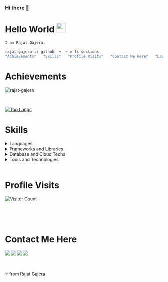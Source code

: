 ### Hi there 👋

<!--
**rajat-gajera/rajat-gajera** is a ✨ _special_ ✨ repository because its `README.md` (this file) appears on your GitHub profile.

Here are some ideas to get you started:

- 🔭 I’m currently working on ...
- 🌱 I’m currently learning ...
- 👯 I’m looking to collaborate on ...
- 🤔 I’m looking for help with ...
- 💬 Ask me about ...
- 📫 How to reach me: ...
- 😄 Pronouns: ...
- ⚡ Fun fact: ...
-->
<!-- ![Visitor Count](https://profile-counter.glitch.me/rajat-gajera/count.svg) -->
# Hello World <img src="https://github.com/TheDudeThatCode/TheDudeThatCode/raw/master/Assets/Earth.gif" width="30" />
```bash
I am Rajat Gajera.

rajat-gajera :: github  ➜  ~ » ls sections
"Achievements"   "Skills"   "Profile Visits"   "Contact Me Here"   "Languages and Tools"
```

# Achievements
<img src="https://github-readme-stats.vercel.app/api?username=rajat-gajera&show_icons=true&theme=dark&&count_private=true&include_all_commits=true" alt="rajat-gajera" /> </p><br/>
 
[![Top Langs](https://github-readme-stats.vercel.app/api/top-langs/?username=rajat-gajera)](https://github.com/anuraghazra/github-readme-stats)

 
 
# Skills
<details>
<summary>Languages</summary>
<br>
  
```bash
rajat-gajera :: github  ➜  ~ » ls languages
"JavaScript"   "java"  "Solidity"  "C++" "HTML"   "CSS"
```
</details>

<details>
<summary>Frameworks and Libraries</summary>
<br>
  
```bash
rajat-gajera :: github  ➜  ~ » ls "Frameworks And Libraries"
"Node.js"   "React.js"   
```
</details>

<details>
<summary>Database and Cloud Techs</summary>
<br>
  
```bash
rajat-gajera :: github  ➜  ~ » ls "Database and Cloud Techs"
"MongoDB"   "Firebase"   "MySQL"  "SQL"
```
</details>
<details>
<summary>Tools and Technologies</summary>
<br>
  
```bash
rajat-gajera :: github  ➜  ~ » ls "Tools and Technologies"
"Web Development ➜ MERN stack"
"Mobile App Development ➜ Android(java)"   
"DApp Development ➜ Solidity/ReactJs" 
```
</details>

<br/>

# Profile Visits
![Visitor Count](https://profile-counter.glitch.me/rajat-gajera/count.svg)
 
<br/><br/><br/> 
# Contact Me Here
<a href=https://www.facebook.com/rajatgajera2212/> <img align="left" src="https://img.icons8.com/color/48/000000/facebook-new.png"></img></a>
<a href=https://www.linkedin.com/in/rajat-gajera- > <img align="left" src="https://img.icons8.com/color/48/000000/linkedin.png"></img></a>
<a href=https://twitter.com/rajat__g_ > <img align="left" src="https://img.icons8.com/color/48/000000/twitter.png"></img></a>
<a href=https://instagram.com/rajat_gajera_ > <img align="left" src="https://img.icons8.com/color/48/000000/instagram-new.png"></img></a>
<br/>
<br/>
<br/>
 

⭐ from [Rajat Gajera](https://github.com/rajat-gajera)
